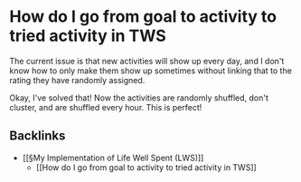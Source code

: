 # How do I go from goal to activity to tried activity in TWS
The current issue is that new activities will show up every day, and I don't know how to only make them show up sometimes without linking that to the rating they have randomly assigned.

Okay, I've solved that! Now the activities are randomly shuffled, don't cluster, and are shuffled every hour. This is perfect!

## Backlinks
* [[§My Implementation of Life Well Spent (LWS)]]
	* [[How do I go from goal to activity to tried activity in TWS]]

<!-- #p1 -->

<!-- {BearID:5B506FF7-E3BE-4FE7-BDC2-B963AE054446-41559-000054A8C5897F46} -->
